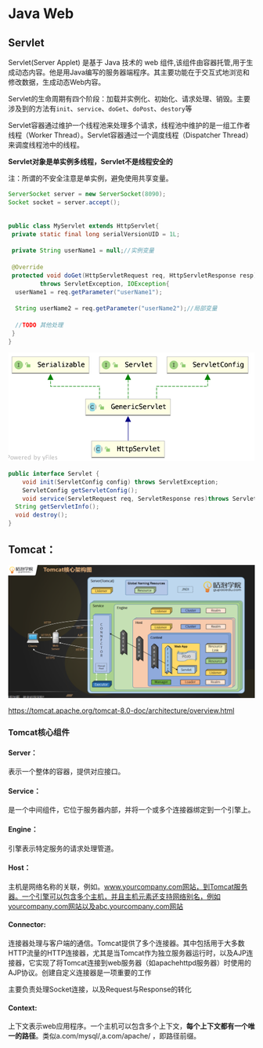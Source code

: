 # Java Web

## Servlet

Servlet(Server Applet) 是基于 Java 技术的 web 组件,该组件由容器托管,用于生成动态内容。他是用Java编写的服务器端程序。其主要功能在于交互式地浏览和修改数据，生成动态Web内容。

Servlet的生命周期有四个阶段：加载并实例化、初始化、请求处理、销毁。主要涉及到的方法有`init`、`service`、`doGet`、`doPost`、`destory`等

Servlet容器通过维护一个线程池来处理多个请求，线程池中维护的是一组工作者线程（Worker Thread）。Servlet容器通过一个调度线程（Dispatcher Thread）来调度线程池中的线程。

**Servlet对象是单实例多线程，Servlet不是线程安全的** 

注：所谓的不安全注意是单实例，避免使用共享变量。

```java
ServerSocket server = new ServerSocket(8090);
Socket socket = server.accept();
```



```java

public class MyServlet extends HttpServlet{
 private static final long serialVersionUID = 1L;

 private String userName1 = null;//实例变量

 @Override
 protected void doGet(HttpServletRequest req, HttpServletResponse resp)
         throws ServletException, IOException{
  userName1 = req.getParameter("userName1");

  String userName2 = req.getParameter("userName2");//局部变量

  //TODO 其他处理
 }
}
```

![web_http](./images/web_http.png)

```java
public interface Servlet {
	void init(ServletConfig config) throws ServletException;
	ServletConfig getServletConfig();
	void service(ServletRequest req, ServletResponse res)throws ServletException,IOException;
  String getServletInfo();
  void destroy();
}
```

## Tomcat：

![](./images/web-tomcat.png)

https://tomcat.apache.org/tomcat-8.0-doc/architecture/overview.html

### Tomcat核心组件

#### Server：

表示一个整体的容器，提供对应接口。

#### Service：

是一个中间组件，它位于服务器内部，并将一个或多个连接器绑定到一个引擎上。

#### Engine：

引擎表示特定服务的请求处理管道。

#### Host：

主机是网络名称的关联，例如。www.yourcompany.com网站，到Tomcat服务器。一个引擎可以包含多个主机，并且主机元素还支持网络别名，例如yourcompany.com网站以及abc.yourcompany.com网站

#### Connector:

连接器处理与客户端的通信。Tomcat提供了多个连接器。其中包括用于大多数HTTP流量的HTTP连接器，尤其是当Tomcat作为独立服务器运行时，以及AJP连接器，它实现了将Tomcat连接到web服务器（如apachehttpd服务器）时使用的AJP协议。创建自定义连接器是一项重要的工作

主要负责处理Socket连接，以及Request与Response的转化

#### Context:

上下文表示web应用程序。一个主机可以包含多个上下文，**每个上下文都有一个唯一的路径**。类似a.com/mysql/,a.com/apache/ ，即路径前缀。

